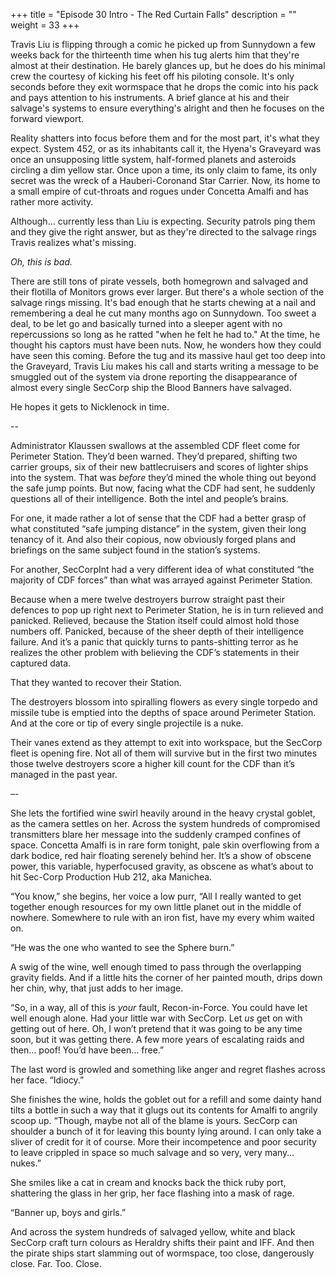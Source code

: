 +++
title = "Episode 30 Intro - The Red Curtain Falls"
description = ""
weight = 33
+++

Travis Liu is flipping through a comic he picked up from Sunnydown a few weeks back for the thirteenth time when his tug alerts him that they're almost at their destination. He barely glances up, but he does do his minimal crew the courtesy of kicking his feet off his piloting console. It's only seconds before they exit wormspace that he drops the comic into his pack and pays attention to his instruments. A brief glance at his and their salvage's systems to ensure everything's alright and then he focuses on the forward viewport.

Reality shatters into focus before them and for the most part, it's what they expect. System 452, or as its inhabitants call it, the Hyena's Graveyard was once an unsupposing little system, half-formed planets and asteroids circling a dim yellow star. Once upon a time, its only claim to fame, its only secret was the wreck of a Hauberi-Coronand Star Carrier. Now, its home to a small empire of cut-throats and rogues under Concetta Amalfi and has rather more activity.

Although... currently less than Liu is expecting. Security patrols ping them and they give the right answer, but as they're directed to the salvage rings Travis realizes what's missing.

*Oh, this is bad.*

There are still tons of pirate vessels, both homegrown and salvaged and their flotilla of Monitors grows ever larger. But there's a whole section of the salvage rings missing. It's bad enough that he starts chewing at a nail and remembering a deal he cut many months ago on Sunnydown. Too sweet a deal, to be let go and basically turned into a sleeper agent with no repercussions so long as he ratted "when he felt he had to." At the time, he thought his captors must have been nuts. Now, he wonders how they could have seen this coming. Before the tug and its massive haul get too deep into the Graveyard, Travis Liu makes his call and starts writing a message to be smuggled out of the system via drone reporting the disappearance of almost every single SecCorp ship the Blood Banners have salvaged.

He hopes it gets to Nicklenock in time.

--

Administrator Klaussen swallows at the assembled CDF fleet come for Perimeter Station. They’d been warned. They’d prepared, shifting two carrier groups, six of their new battlecruisers and scores of lighter ships into the system. That was *before* they’d mined the whole thing out beyond the safe jump points. But now, facing what the CDF had sent, he suddenly questions all of their intelligence. Both the intel and people’s brains. 

For one, it made rather a lot of sense that the CDF had a better grasp of what constituted “safe jumping distance” in the system, given their long tenancy of it. And also their copious, now obviously forged plans and briefings on the same subject found in the station’s systems.  

For another, SecCorpInt had a very different idea of what constituted “the majority of CDF forces” than what was arrayed against Perimeter Station. 

Because when a mere twelve destroyers burrow straight past their defences to pop up right next to Perimeter Station, he is in turn relieved and panicked. Relieved, because the Station itself could almost hold those numbers off. Panicked, because of the sheer depth of their intelligence failure. And it’s a panic that quickly turns to pants-shitting terror as he realizes the other problem with believing the CDF’s statements in their captured data.

That they wanted to recover their Station.

The destroyers blossom into spiralling flowers as every single torpedo and missile tube is emptied into the depths of space around Perimeter Station. And at the core or tip of every single projectile is a nuke. 

Their vanes extend as they attempt to exit into workspace, but the SecCorp fleet is opening fire. Not all of them will survive but in the first two minutes those twelve destroyers score a higher kill count for the CDF than it’s managed in the past year.

–-

She lets the fortified wine swirl heavily around in the heavy crystal goblet, as the camera settles on her. Across the system hundreds of compromised transmitters blare her message into the suddenly cramped confines of space.  Concetta Amalfi is in rare form tonight, pale skin overflowing from a dark bodice, red hair floating serenely behind her. It’s a show of obscene power, this variable, hyperfocused gravity, as obscene as what’s about to hit Sec-Corp Production Hub 212, aka Manichea.

“You know,” she begins, her voice a low purr, “All I really wanted to get together enough resources for my own little planet out in the middle of nowhere. Somewhere to rule with an iron fist, have my every whim waited on.

“He was the one who wanted to see the Sphere burn.”

A swig of the wine, well enough timed to pass through the overlapping gravity fields. And if a little hits the corner of her painted mouth, drips down her chin, why, that just adds to her image. 

“So, in a way, all of this is *your* fault, Recon-in-Force. You could have let well enough alone. Had your little war with SecCorp. Let *us* get on with getting out of here. Oh, I won’t pretend that it was going to be any time soon, but it was getting there. A few more years of escalating raids and then… poof! You’d have been… free.”

The last word is growled and something like anger and regret flashes across her face. “Idiocy.”

She finishes the wine, holds the goblet out for a refill and some dainty hand tilts a bottle in such a way that it glugs out its contents for Amalfi to angrily scoop up. “Though, maybe not all of the blame is yours. SecCorp can shoulder a bunch of it for leaving this bounty lying around. I can only take a sliver of credit for it of course. More their incompetence and poor security to leave crippled in space so much salvage and so very, very many… nukes.”

She smiles like a cat in cream and knocks back the thick ruby port, shattering the glass in her grip, her face flashing into a mask of rage.

“Banner up, boys and girls.”

And across the system hundreds of salvaged yellow, white and black SecCorp craft turn colours as Heraldry shifts their paint and IFF. And then the pirate ships start slamming out of wormspace, too close, dangerously close. Far. Too. Close.  


